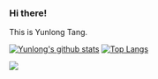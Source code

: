 ### Hi there! 

This is Yunlong Tang.

[![Yunlong's github stats](https://github-readme-stats.vercel.app/api?username=yunlong10&theme=default)](https://github.com/yunlong10/github-readme-stats)  [![Top Langs](https://github-readme-stats.vercel.app/api/top-langs/?username=yunlong10&theme=default)](https://github.com/yunlong10/github-readme-stats)

![](https://komarev.com/ghpvc/?username=yunlong10&style=plastic)
